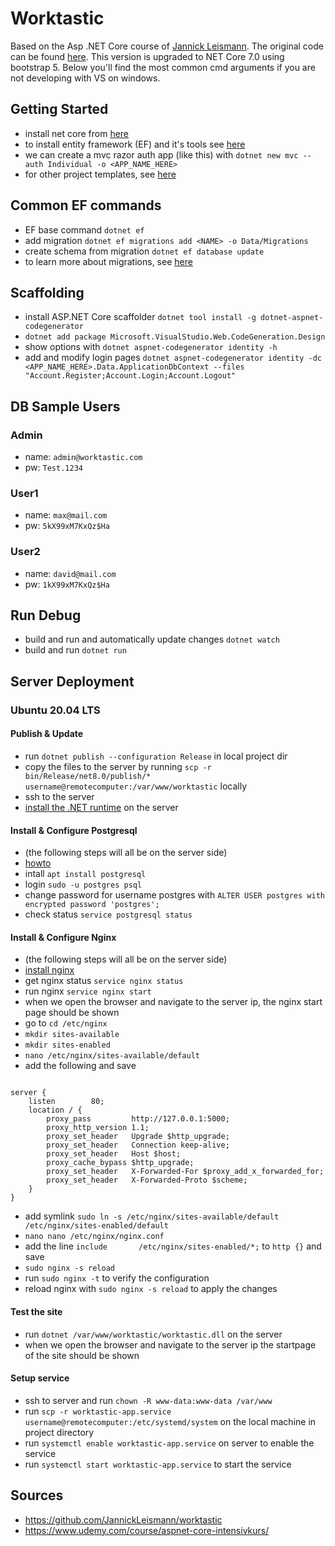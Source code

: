 # Worktastic
Based on the Asp .NET Core course of [Jannick Leismann](https://github.com/JannickLeismann). The original code can be found [here](https://github.com/JannickLeismann/worktastic). This version is upgraded to NET Core 7.0 using bootstrap 5. Below you'll find the most common cmd arguments if you are not developing with VS on windows.

## Getting Started
* install net core from [here](https://learn.microsoft.com/en-us/dotnet/core/install/)
* to install entity framework (EF) and it's tools see [here](https://learn.microsoft.com/en-us/ef/core/cli/dotnet)
* we can create a mvc razor auth app (like this) with `dotnet new mvc --auth Individual -o <APP_NAME_HERE>`
* for other project templates, see [here](https://learn.microsoft.com/en-us/dotnet/core/tools/dotnet-new)

## Common EF commands
* EF base command `dotnet ef`
* add migration `dotnet ef migrations add <NAME> -o Data/Migrations`
* create schema from migration `dotnet ef database update`
* to learn more about migrations, see [here](https://learn.microsoft.com/en-us/ef/core/managing-schemas/migrations/?tabs=dotnet-core-cli)

## Scaffolding
* install ASP.NET Core scaffolder `dotnet tool install -g dotnet-aspnet-codegenerator`
* `dotnet add package Microsoft.VisualStudio.Web.CodeGeneration.Design`
* show options with `dotnet aspnet-codegenerator identity -h`
* add and modify login pages `dotnet aspnet-codegenerator identity -dc <APP_NAME_HERE>.Data.ApplicationDbContext --files "Account.Register;Account.Login;Account.Logout"`

## DB Sample Users
### Admin
* name: `admin@worktastic.com`
* pw: `Test.1234`
### User1
* name: `max@mail.com`
* pw: `5kX99xM7KxQz$Ha`
### User2
* name: `david@mail.com`
* pw: `1kX99xM7KxQz$Ha`

## Run Debug
* build and run and automatically update changes `dotnet watch`
* build and run `dotnet run`

## Server Deployment
### Ubuntu 20.04 LTS
#### Publish & Update
* run `dotnet publish --configuration Release` in local project dir 
* copy the files to the server by running `scp -r bin/Release/net8.0/publish/* username@remotecomputer:/var/www/worktastic` locally
* ssh to the server
* [install the .NET runtime](https://learn.microsoft.com/en-us/dotnet/core/install/linux-ubuntu-2004) on the server

#### Install & Configure Postgresql
* (the following steps will all be on the server side)
* [howto](https://ubuntu.com/server/docs/databases-postgresql)
* intall `apt install postgresql`
* login `sudo -u postgres psql`
* change password for username postgres with `ALTER USER postgres with encrypted password 'postgres';`
* check status `service postgresql status`

#### Install & Configure Nginx
* (the following steps will all be on the server side)
* [install nginx](https://www.nginx.com/resources/wiki/start/topics/tutorials/install/#official-debian-ubuntu-packages)
* get nginx status `service nginx status`
* run nginx `service nginx start`
* when we open the browser and navigate to the server ip, the nginx start page should be shown
* go to `cd /etc/nginx`
* `mkdir sites-available`
* `mkdir sites-enabled`
* `nano /etc/nginx/sites-available/default`
* add the following and save
```

server {
    listen        80;
    location / {
        proxy_pass         http://127.0.0.1:5000;
        proxy_http_version 1.1;
        proxy_set_header   Upgrade $http_upgrade;
        proxy_set_header   Connection keep-alive;
        proxy_set_header   Host $host;
        proxy_cache_bypass $http_upgrade;
        proxy_set_header   X-Forwarded-For $proxy_add_x_forwarded_for;
        proxy_set_header   X-Forwarded-Proto $scheme;
    }
}
```
* add symlink `sudo ln -s /etc/nginx/sites-available/default /etc/nginx/sites-enabled/default`
* `nano nano /etc/nginx/nginx.conf`
* add the line `include       /etc/nginx/sites-enabled/*;` to `http {}` and save
* `sudo nginx -s reload`
* run `sudo nginx -t` to verify the configuration
* reload nginx with `sudo nginx -s reload` to apply the changes

#### Test the site
* run `dotnet /var/www/worktastic/worktastic.dll` on the server
* when we open the browser and navigate to the server ip the startpage of the site should be shown

#### Setup service
* ssh to server and run `chown -R www-data:www-data /var/www`
* run `scp -r worktastic-app.service username@remotecomputer:/etc/systemd/system` on the local machine in project directory
* run `systemctl enable worktastic-app.service` on server to enable the service
* run `systemctl start worktastic-app.service` to start the service
  
## Sources
* https://github.com/JannickLeismann/worktastic
* https://www.udemy.com/course/aspnet-core-intensivkurs/